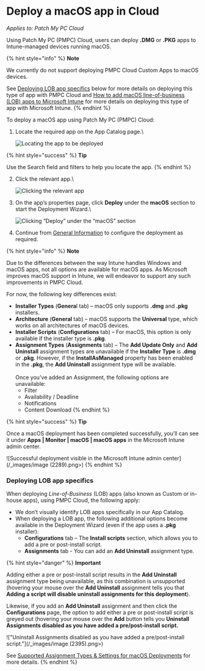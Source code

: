 # Deploy a macOS app in Cloud

_Applies to: Patch My PC Cloud_

Using Patch My PC (PMPC) Cloud, users can deploy **.DMG** or **.PKG** apps to Intune-managed devices running macOS.

{% hint style="info" %}
**Note**

We currently do not support deploying PMPC Cloud Custom Apps to macOS devices.

See [Deploying LOB app specifics](deploy-a-macos-app-in-cloud.md#deploying-lob-app-specifics) below for more details on deploying this type of app with PMPC Cloud and [How to add macOS line-of-business (LOB) apps to Microsoft Intune](https://learn.microsoft.com/en-us/mem/intune/apps/lob-apps-macos) for more details on deploying this type of app with Microsoft Intune.
{% endhint %}

To deploy a macOS app using Patch My PC (PMPC) Cloud:

1.  Locate the required app on the App Catalog page.\\

    ![Locating the app to be deployed](../../.gitbook/assets/image-\(2285\).png)

{% hint style="success" %}
**Tip**

Use the Search field and filters to help you locate the app.
{% endhint %}

2.  Click the relevant app.\\

    ![Clicking the relevant app](../../.gitbook/assets/image-\(2286\).png)
3.  On the app’s properties page, click **Deploy** under the **macOS** section to start the Deployment Wizard.\\

    ![Clicking “Deploy” under the “macOS” section](../../.gitbook/assets/image-\(291\).png)
4. Continue from [General Information](../cloud-deployments/deploying-an-app-using-cloud/cloud-general-information-deployment-tab.md) to configure the deployment as required.

{% hint style="info" %}
**Note**

Due to the differences between the way Intune handles Windows and macOS apps, not all options are available for macOS apps. As Microsoft improves macOS support in Intune, we will endeavor to support any such improvements in PMPC Cloud.

For now, the following key differences exist:

* **Installer Types** (**Genera**l tab) – macOS only supports **.dmg** and **.pkg** installers.
* **Architecture** (**General** tab) – macOS supports the **Universal** type, which works on all architectures of macOS devices.
* **Installer Scripts** (**Configurations** tab) – For macOS, this option is only available if the installer type is **.pkg**.
* **Assignment Types** (**Assignments** tab) – The **Add Update Only** and **Add Uninstall** assignment types are unavailable if the **Installer Type** is **.dmg** or **.pkg**. However, if the **InstallAsManaged** property has been enabled in the **.pkg**, the **Add Uninstall** assignment type will be available.\
  \
  Once you've added an Assignment, the following options are unavailable:
  * Filter
  * Availability / Deadline
  * Notifications
  * Content Download
{% endhint %}

{% hint style="success" %}
**Tip**

Once a macOS deployment has been completed successfully, you’ll can see it under **Apps | Monitor | macOS | macOS apps** in the Microsoft Intune admin center.

!\[Successful deployment visible in the Microsoft Intune admin center]\(/\_images/image (2289).png>)
{% endhint %}

### Deploying LOB app specifics

When deploying _Line-of-Business_ (LOB) apps (also known as Custom or in-house apps), using PMPC Cloud, the following apply:

* We don’t visually identify LOB apps specifically in our App Catalog.
* When deploying a LOB app, the following additional options become available in the Deployment Wizard (even if the app uses a **.pkg** installer):
  * **Configurations** tab – The **Install scripts** section, which allows you to add a pre or post-install script.
  * **Assignments** tab - You can add an **Add Uninstall** assignment type.

{% hint style="danger" %}
**Important**

Adding either a pre or post-install script results in the **Add Uninstall** assignment type being unavailable, as this combination is unsupported (hovering your mouse over the **Add Uninstall** assignment tells you that **Adding a script will disable uninstall assignments for this deployment**).

Likewise, if you add an **Add Uninstall** assignment and then click the **Configurations** page, the option to add either a pre or post-install script is greyed out (hovering your mouse over the **Add** button tells you **Uninstall Assignments disabled as you have added a pre/post-install script.**

!\["Uninstall Assignments disabled as you have added a pre/post-install script."]\(/\_images/image (2395).png>)

See [Supported Assignment Types & Settings for macOS Deployments](supported-assignment-types-and-settings-for-cloud-macos-deployments.md) for more details.
{% endhint %}
